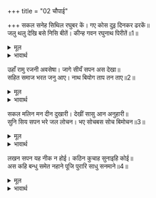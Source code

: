 +++
title = "02 चौपाई"

+++
सकल सनेह सिथिल रघुबर कें। गए कोस दुइ दिनकर ढरकें॥  
जलु थलु देखि बसे निसि बीतें। कीन्ह गवन रघुनाथ पिरीतें॥1॥  

<details><summary>मूल</summary>

सकल सनेह सिथिल रघुबर कें। गए कोस दुइ दिनकर ढरकें॥  
जलु थलु देखि बसे निसि बीतें। कीन्ह गवन रघुनाथ पिरीतें॥1॥  
</details>

<details><summary>भावार्थ</summary>

सब लोग श्री रामचन्द्रजी के प्रेम के मारे शिथिल होने के कारण सूर्यास्त होने तक (दिनभर में) दो ही कोस चल पाए और जल-स्थल का सुपास देखकर रात को वहीं (बिना खाए-पीए ही) रह गए। रात बीतने पर श्री रघुनाथजी के प्रेमी भरतजी ने आगे गमन किया॥1॥  
</details>

उहाँ रामु रजनी अवसेषा। जागे सीयँ सपन अस देखा॥  
सहित समाज भरत जनु आए। नाथ बियोग ताप तन ताए॥2॥  

<details><summary>मूल</summary>

उहाँ रामु रजनी अवसेषा। जागे सीयँ सपन अस देखा॥  
सहित समाज भरत जनु आए। नाथ बियोग ताप तन ताए॥2॥  
</details>

<details><summary>भावार्थ</summary>

उधर श्री रामचन्द्रजी रात शेष रहते ही जागे। रात को सीताजी ने ऐसा स्वप्न देखा (जिसे वे श्री रामचन्द्रजी को सुनाने लगीं) मानो समाज सहित भरतजी यहाँ आए हैं। प्रभु के वियोग की अग्नि से उनका शरीर सन्तप्त है॥2॥  
</details>

सकल मलिन मन दीन दुखारी। देखीं सासु आन अनुहारी॥  
सुनि सिय सपन भरे जल लोचन। भए सोचबस सोच बिमोचन॥3॥  

<details><summary>मूल</summary>

सकल मलिन मन दीन दुखारी। देखीं सासु आन अनुहारी॥  
सुनि सिय सपन भरे जल लोचन। भए सोचबस सोच बिमोचन॥3॥  
</details>

<details><summary>भावार्थ</summary>

सभी लोग मन में उदास, दीन और दुःखी हैं। सासुओं को दूसरी ही सूरत में देखा। सीताजी का स्वप्न सुनकर श्री रामचन्द्रजी के नेत्रों में जल भर गया और सबको सोच से छुडा देने वाले प्रभु स्वयं (लीला से) सोच के वश हो गए॥3॥  
</details>

लखन सपन यह नीक न होई। कठिन कुचाह सुनाइहि कोई॥  
अस कहि बन्धु समेत नहाने पूजि पुरारि साधु सनमाने॥4॥  

<details><summary>मूल</summary>

लखन सपन यह नीक न होई। कठिन कुचाह सुनाइहि कोई॥  
अस कहि बन्धु समेत नहाने पूजि पुरारि साधु सनमाने॥4॥  
</details>

<details><summary>भावार्थ</summary>

(और बोले-) लक्ष्मण! यह स्वप्न अच्छा नहीं है। कोई भीषण कुसमाचार (बहुत ही बुरी खबर) सुनावेगा। ऐसा कहकर उन्होन्ने भाई सहित स्नान किया और त्रिपुरारी महादेवजी का पूजन करके साधुओं का सम्मान किया॥4॥  
</details>

